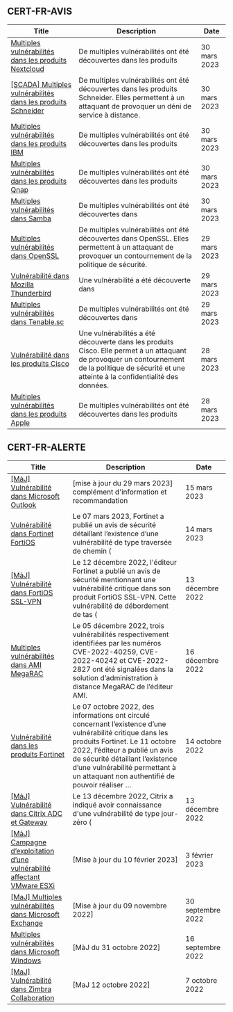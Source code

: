
## CERT-FR-AVIS
|Title|Description|Date|
|---|---|---|
| [Multiples vulnérabilités dans les produits Nextcloud](https://www.cert.ssi.gouv.fr/avis/CERTFR-2023-AVI-0274/) | De multiples vulnérabilités ont été découvertes dans les produits  | 30 mars 2023 |
| [[SCADA] Multiples vulnérabilités dans les produits Schneider](https://www.cert.ssi.gouv.fr/avis/CERTFR-2023-AVI-0273/) | De multiples vulnérabilités ont été découvertes dans les produits Schneider. Elles permettent à un attaquant de provoquer un déni de service à distance. | 30 mars 2023 |
| [Multiples vulnérabilités dans les produits IBM](https://www.cert.ssi.gouv.fr/avis/CERTFR-2023-AVI-0272/) | De multiples vulnérabilités ont été découvertes dans les produits  | 30 mars 2023 |
| [Multiples vulnérabilités dans les produits Qnap](https://www.cert.ssi.gouv.fr/avis/CERTFR-2023-AVI-0271/) | De multiples vulnérabilités ont été découvertes dans les produits  | 30 mars 2023 |
| [Multiples vulnérabilités dans Samba](https://www.cert.ssi.gouv.fr/avis/CERTFR-2023-AVI-0270/) | De multiples vulnérabilités ont été découvertes dans  | 30 mars 2023 |
| [Multiples vulnérabilités dans OpenSSL](https://www.cert.ssi.gouv.fr/avis/CERTFR-2023-AVI-0269/) | De multiples vulnérabilités ont été découvertes dans OpenSSL. Elles permettent à un attaquant de provoquer un contournement de la politique de sécurité. | 29 mars 2023 |
| [Vulnérabilité dans Mozilla Thunderbird](https://www.cert.ssi.gouv.fr/avis/CERTFR-2023-AVI-0268/) | Une vulnérabilité a été découverte dans  | 29 mars 2023 |
| [Multiples vulnérabilités dans Tenable.sc](https://www.cert.ssi.gouv.fr/avis/CERTFR-2023-AVI-0267/) | De multiples vulnérabilités ont été découvertes dans  | 29 mars 2023 |
| [Vulnérabilité dans les produits Cisco](https://www.cert.ssi.gouv.fr/avis/CERTFR-2023-AVI-0266/) | Une vulnérabilités a été découverte dans les produits Cisco. Elle permet à un attaquant de provoquer un contournement de la politique de sécurité et une atteinte à la confidentialité des données. | 28 mars 2023 |
| [Multiples vulnérabilités dans les produits Apple](https://www.cert.ssi.gouv.fr/avis/CERTFR-2023-AVI-0265/) | De multiples vulnérabilités ont été découvertes dans les produits  | 28 mars 2023 |
## CERT-FR-ALERTE
|Title|Description|Date|
|---|---|---|
| [[MàJ] Vulnérabilité dans Microsoft Outlook](https://www.cert.ssi.gouv.fr/alerte/CERTFR-2023-ALE-002/) | [mise à jour du 29 mars 2023] complément d'information et recommandation | 15 mars 2023 |
| [Vulnérabilité dans Fortinet FortiOS](https://www.cert.ssi.gouv.fr/alerte/CERTFR-2023-ALE-001/) | Le 07 mars 2023, Fortinet a publié un avis de sécurité détaillant l’existence d’une vulnérabilité de type traversée de chemin ( | 14 mars 2023 |
| [[MàJ] Vulnérabilité dans FortiOS SSL-VPN](https://www.cert.ssi.gouv.fr/alerte/CERTFR-2022-ALE-012/) | Le 12 décembre 2022, l'éditeur Fortinet a publié un avis de sécurité mentionnant une vulnérabilité critique dans son produit FortiOS SSL-VPN. Cette vulnérabilité de débordement de tas ( | 13 décembre 2022 |
| [Multiples vulnérabilités dans AMI MegaRAC](https://www.cert.ssi.gouv.fr/alerte/CERTFR-2022-ALE-014/) | Le 05 décembre 2022, trois vulnérabilités respectivement identifiées par les numéros CVE-2022-40259, CVE-2022-40242 et CVE-2022-2827 ont été signalées dans la solution d’administration à distance MegaRAC de l’éditeur AMI. | 16 décembre 2022 |
| [Vulnérabilité dans les produits Fortinet](https://www.cert.ssi.gouv.fr/alerte/CERTFR-2022-ALE-011/) | Le 07 octobre 2022, des informations ont circulé concernant l’existence d’une vulnérabilité critique dans les produits Fortinet. Le 11 octobre 2022, l’éditeur a publié un avis de sécurité détaillant l’existence d’une vulnérabilité permettant à un attaquant non authentifié de pouvoir réaliser … | 14 octobre 2022 |
| [[MàJ] Vulnérabilité dans Citrix ADC et Gateway](https://www.cert.ssi.gouv.fr/alerte/CERTFR-2022-ALE-013/) | Le 13 décembre 2022, Citrix a indiqué avoir connaissance d'une vulnérabilité de type jour-zéro ( | 13 décembre 2022 |
| [[MàJ] Campagne d’exploitation d’une vulnérabilité affectant VMware ESXi](https://www.cert.ssi.gouv.fr/alerte/CERTFR-2023-ALE-015/) | [Mise à jour du 10 février 2023] | 3 février 2023 |
| [[MaJ] Multiples vulnérabilités dans Microsoft Exchange](https://www.cert.ssi.gouv.fr/alerte/CERTFR-2022-ALE-008/) | [Mise à jour du 09 novembre 2022] | 30 septembre 2022 |
| [Multiples vulnérabilités dans Microsoft Windows](https://www.cert.ssi.gouv.fr/alerte/CERTFR-2022-ALE-007/) | [MàJ du 31 octobre 2022] | 16 septembre 2022 |
| [[MaJ] Vulnérabilité dans Zimbra Collaboration](https://www.cert.ssi.gouv.fr/alerte/CERTFR-2022-ALE-009/) | [MaJ 12 octobre 2022]  | 7 octobre 2022 |
